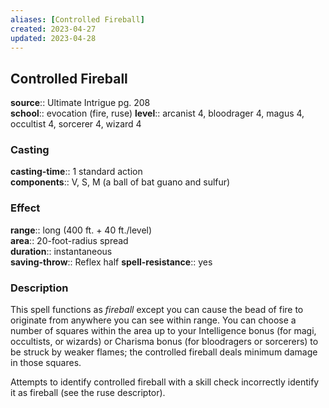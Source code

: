 ```yaml
---
aliases: [Controlled Fireball]
created: 2023-04-27
updated: 2023-04-28
---
```


## Controlled Fireball

**source**:: Ultimate Intrigue pg. 208  
**school**:: evocation (fire, ruse)
**level**:: arcanist 4, bloodrager 4, magus 4, occultist 4, sorcerer 4, wizard 4

### Casting

**casting-time**:: 1 standard action  
**components**:: V, S, M (a ball of bat guano and sulfur)

### Effect

**range**:: long (400 ft. + 40 ft./level)  
**area**:: 20-foot-radius spread  
**duration**:: instantaneous  
**saving-throw**:: Reflex half
**spell-resistance**:: yes

### Description

This spell functions as *fireball* except you can cause the bead of fire to originate from anywhere you can see within range. You can choose a number of squares within the area up to your Intelligence bonus (for magi, occultists, or wizards) or Charisma bonus (for bloodragers or sorcerers) to be struck by weaker flames; the controlled fireball deals minimum damage in those squares.  
  
Attempts to identify controlled fireball with a skill check incorrectly identify it as fireball (see the ruse descriptor).
